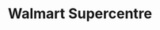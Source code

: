 ---
title: "Walmart Supercentre"
url: /calgary/walmart-supercentre-northland-drive-nw/
shop: Supermarkt
---
